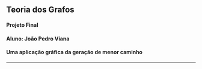 ## Teoria dos Grafos 
#### Projeto Final
#### Aluno: João Pedro Viana 
####  Uma aplicação gráfica da geração de menor caminho 
<hr>